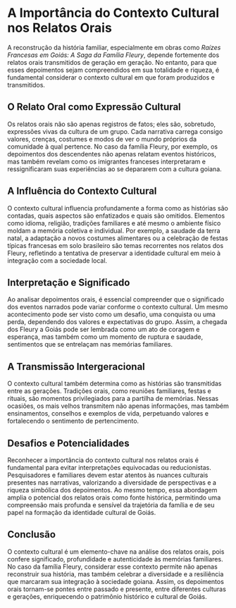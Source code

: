 # A Importância do Contexto Cultural nos Relatos Orais

A reconstrução da história familiar, especialmente em obras como *Raízes Francesas em Goiás: A Saga da Família Fleury*, depende fortemente dos relatos orais transmitidos de geração em geração. No entanto, para que esses depoimentos sejam compreendidos em sua totalidade e riqueza, é fundamental considerar o contexto cultural em que foram produzidos e transmitidos.

## O Relato Oral como Expressão Cultural

Os relatos orais não são apenas registros de fatos; eles são, sobretudo, expressões vivas da cultura de um grupo. Cada narrativa carrega consigo valores, crenças, costumes e modos de ver o mundo próprios da comunidade à qual pertence. No caso da família Fleury, por exemplo, os depoimentos dos descendentes não apenas relatam eventos históricos, mas também revelam como os imigrantes franceses interpretaram e ressignificaram suas experiências ao se depararem com a cultura goiana.

## A Influência do Contexto Cultural

O contexto cultural influencia profundamente a forma como as histórias são contadas, quais aspectos são enfatizados e quais são omitidos. Elementos como idioma, religião, tradições familiares e até mesmo o ambiente físico moldam a memória coletiva e individual. Por exemplo, a saudade da terra natal, a adaptação a novos costumes alimentares ou a celebração de festas típicas francesas em solo brasileiro são temas recorrentes nos relatos dos Fleury, refletindo a tentativa de preservar a identidade cultural em meio à integração com a sociedade local.

## Interpretação e Significado

Ao analisar depoimentos orais, é essencial compreender que o significado dos eventos narrados pode variar conforme o contexto cultural. Um mesmo acontecimento pode ser visto como um desafio, uma conquista ou uma perda, dependendo dos valores e expectativas do grupo. Assim, a chegada dos Fleury a Goiás pode ser lembrada como um ato de coragem e esperança, mas também como um momento de ruptura e saudade, sentimentos que se entrelaçam nas memórias familiares.

## A Transmissão Intergeracional

O contexto cultural também determina como as histórias são transmitidas entre as gerações. Tradições orais, como reuniões familiares, festas e rituais, são momentos privilegiados para a partilha de memórias. Nessas ocasiões, os mais velhos transmitem não apenas informações, mas também ensinamentos, conselhos e exemplos de vida, perpetuando valores e fortalecendo o sentimento de pertencimento.

## Desafios e Potencialidades

Reconhecer a importância do contexto cultural nos relatos orais é fundamental para evitar interpretações equivocadas ou reducionistas. Pesquisadores e familiares devem estar atentos às nuances culturais presentes nas narrativas, valorizando a diversidade de perspectivas e a riqueza simbólica dos depoimentos. Ao mesmo tempo, essa abordagem amplia o potencial dos relatos orais como fonte histórica, permitindo uma compreensão mais profunda e sensível da trajetória da família e de seu papel na formação da identidade cultural de Goiás.

## Conclusão

O contexto cultural é um elemento-chave na análise dos relatos orais, pois confere significado, profundidade e autenticidade às memórias familiares. No caso da família Fleury, considerar esse contexto permite não apenas reconstruir sua história, mas também celebrar a diversidade e a resiliência que marcaram sua integração à sociedade goiana. Assim, os depoimentos orais tornam-se pontes entre passado e presente, entre diferentes culturas e gerações, enriquecendo o patrimônio histórico e cultural de Goiás.